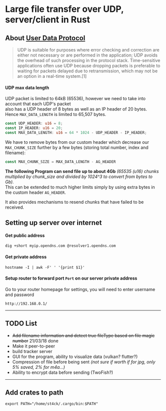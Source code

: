 # Large file transfer over UDP, server/client in Rust

## About [User Data Protocol](https://en.wikipedia.org/wiki/User_Datagram_Protocol)

> UDP is suitable for purposes where error checking and correction are either not necessary or are performed in the application; UDP avoids the overhead of such processing in the protocol stack. Time-sensitive applications often use UDP because dropping packets is preferable to waiting for packets delayed due to retransmission, which may not be an option in a real-time system.[1]

#### UDP max data length

UDP packet is limited to 64kB (65536), however we need to take into account that each UDP's packet  
also has a UDP header of 8 bytes as well as an IP header of 20 bytes. Hence `MAX_DATA_LENGTH` is limited to 65,507 bytes.

```rs
const UDP_HEADER: u16 = 8;
const IP_HEADER: u16 = 20;
const MAX_DATA_LENGTH: u16 = 64 * 1024 - UDP_HEADER - IP_HEADER;
```

We have to remove bytes from our custom header which decrease our `MAX_CHUNK_SIZE` further by a few bytes (storing total number, index and filename):
```rs
const MAX_CHUNK_SIZE = MAX_DATA_LENGTH - AG_HEADER
```

**The following Program can send file up to about 4Gb** *(65535 (u16) chunks multiplied by chunk_size and divided by 1024^3 to convert from bytes to Gb).*  
This can be extended to much higher limits simply by using extra bytes in the custom header `AG_HEADER`.  

It also provides mechanisms to resend chunks that have failed to be received.

## Setting up server over internet

#### Get public address

```
dig +short myip.opendns.com @resolver1.opendns.com
```

#### Get private address

```
hostname -I | awk -F' ' '{print $1}'
```

#### Setup router to forward port `Port` on our server private address

Go to your router homepage for settings, you will need to enter username and password
```
http://192.168.0.1/
```

---

## TODO List
* <s>Add filename information and detect true fileType based on file magic number</s> 21/03/18 done
* Make it peer-to-peer
* build tracker server
* GUI for the program, ability to visualize data (vulkan? flutter?)
* Compression of file before being sent *(not sure if worth if for jpg, only 5% saved, 2% for m4a...)*
* Ability to encrypt data before sending (TwoFish?)

---

## Add crates to path
```
export PATH="/home/st4ck/.cargo/bin:$PATH"
```
